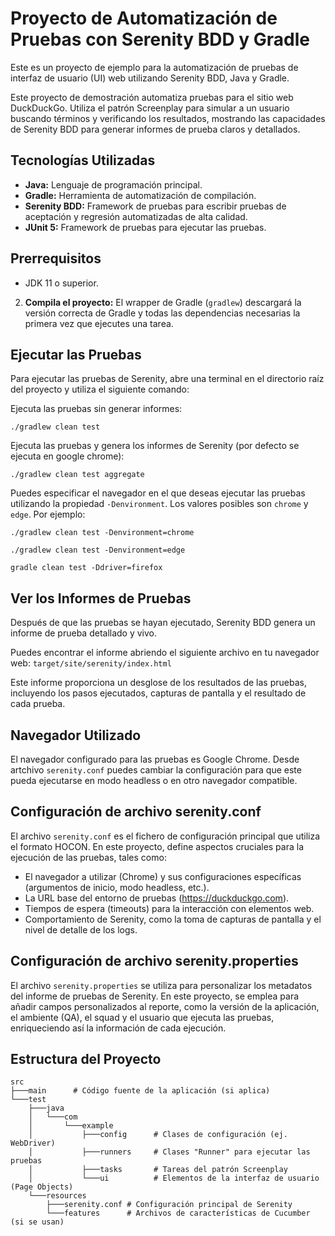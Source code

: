 # Proyecto de Automatización de Pruebas con Serenity BDD y Gradle

Este es un proyecto de ejemplo para la automatización de pruebas de interfaz de usuario (UI) web utilizando Serenity BDD, Java y Gradle.

Este proyecto de demostración automatiza pruebas para el sitio web DuckDuckGo. Utiliza el patrón Screenplay para simular a un usuario buscando términos y verificando los resultados, mostrando las capacidades de Serenity BDD para generar informes de prueba claros y detallados.

## Tecnologías Utilizadas

*   **Java:** Lenguaje de programación principal.
*   **Gradle:** Herramienta de automatización de compilación.
*   **Serenity BDD:** Framework de pruebas para escribir pruebas de aceptación y regresión automatizadas de alta calidad.
*   **JUnit 5:** Framework de pruebas para ejecutar las pruebas.

## Prerrequisitos

*   JDK 11 o superior.

2.  **Compila el proyecto:**
    El wrapper de Gradle (`gradlew`) descargará la versión correcta de Gradle y todas las dependencias necesarias la primera vez que ejecutes una tarea.

## Ejecutar las Pruebas

Para ejecutar las pruebas de Serenity, abre una terminal en el directorio raíz del proyecto y utiliza el siguiente comando:


Ejecuta las pruebas sin generar informes:

	./gradlew clean test  

Ejecuta las pruebas y genera los informes de Serenity (por defecto se ejecuta en google chrome):

	./gradlew clean test aggregate 

Puedes especificar el navegador en el que deseas ejecutar las pruebas utilizando la propiedad `-Denvironment`. Los valores posibles son `chrome` y `edge`. Por ejemplo:
    
    ./gradlew clean test -Denvironment=chrome

    ./gradlew clean test -Denvironment=edge

    gradle clean test -Ddriver=firefox


## Ver los Informes de Pruebas

Después de que las pruebas se hayan ejecutado, Serenity BDD genera un informe de prueba detallado y vivo.

Puedes encontrar el informe abriendo el siguiente archivo en tu navegador web:
`target/site/serenity/index.html`

Este informe proporciona un desglose de los resultados de las pruebas, incluyendo los pasos ejecutados, capturas de pantalla y el resultado de cada prueba.

## Navegador Utilizado

El navegador configurado para las pruebas es Google Chrome. 
Desde artchivo `serenity.conf` puedes cambiar la configuración para que este pueda ejecutarse en modo headless o en otro navegador compatible.


## Configuración de archivo serenity.conf

El archivo `serenity.conf` es el fichero de configuración principal que utiliza el formato HOCON. En este proyecto, define aspectos cruciales para la ejecución de las pruebas, tales como:
*   El navegador a utilizar (Chrome) y sus configuraciones específicas (argumentos de inicio, modo headless, etc.).
*   La URL base del entorno de pruebas (https://duckduckgo.com).
*   Tiempos de espera (timeouts) para la interacción con elementos web.
*   Comportamiento de Serenity, como la toma de capturas de pantalla y el nivel de detalle de los logs.

## Configuración de archivo serenity.properties

El archivo `serenity.properties` se utiliza para personalizar los metadatos del informe de pruebas de Serenity. En este proyecto, se emplea para añadir campos personalizados al reporte, como la versión de la aplicación, el ambiente (QA), el squad y el usuario que ejecuta las pruebas, enriqueciendo así la información de cada ejecución.

## Estructura del Proyecto

```
src
├───main      # Código fuente de la aplicación (si aplica)
└───test
    ├───java
    │   └───com
    │       └───example
    │           ├───config      # Clases de configuración (ej. WebDriver)
    │           ├───runners     # Clases "Runner" para ejecutar las pruebas
    │           ├───tasks       # Tareas del patrón Screenplay
    │           └───ui          # Elementos de la interfaz de usuario (Page Objects)
    └───resources
        ├───serenity.conf # Configuración principal de Serenity
        └───features      # Archivos de características de Cucumber (si se usan)
```